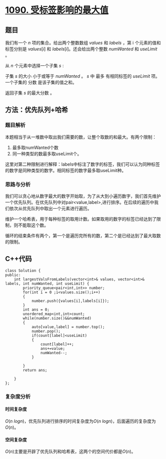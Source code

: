 # [1090. 受标签影响的最大值](https://leetcode.cn/problems/largest-values-from-labels/)

## 题目

我们有一个 $n$ 项的集合。给出两个整数数组 $values$ 和 $labels$ ，第 i 个元素的值和标签分别是 $values[i]$ 和 $labels[i]$。还会给出两个整数 $numWanted$ 和 $useLimit$ 。

从 $n$ 个元素中选择一个子集 $s$ :

子集 $s$ 的大小 小于或等于 $numWanted$ 。
$s$ 中 最多 有相同标签的 $useLimit$ 项。
一个子集的 分数 是该子集的值之和。

返回子集 $s$ 的最大分数 。


## 方法：优先队列+哈希

### 题目解析

本题相当于从一堆数中取出我们需要的数，让整个取数的和最大。有两个限制：
1. 最多取numWanted个数
2. 同一种类型的数最多取useLimit个。

这里对第二种限制进行解释：labels中标注了数字的标签，我们可以认为同种标签的数字是同种类型的数字。相同标签的数字最多取useLimit种。

### 思路与分析

我们可以贪心地从数字最大的数字开始取，为了从大到小遍历数字，我们首先维护一个优先队列。在优先队列中对pair<value,label>,进行排序。在后续的遍历中我们依次从优先队列中取出一个元素进行遍历。

维护一个哈希表，用于每种标签的取用计数。如果取用的数字的标签已经达到了限制，则不能取这个数。

循环的结束条件有两个，第一个是遍历完所有的数，第二个是已经达到了最大取数的限制。


## C++代码
~~~
class Solution {
public:
    int largestValsFromLabels(vector<int>& values, vector<int>& labels, int numWanted, int useLimit) {
        priority_queue<pair<int,int>> number;
        for(int i = 0 ;i<values.size();i++)
        {
            number.push({values[i],labels[i]});
        }
        int ans = 0;
        unordered_map<int,int>count;
        while(number.size()&&numWanted)
        {
            auto[value,label] = number.top();
            number.pop();
            if(count[label]<useLimit)
            {
                count[label]++;
                ans+=value;
                numWanted--;
            }
            
        }
        return ans;

    }
};
~~~

### 复杂度分析

#### 时间复杂度

$O(n\ logn)$，优先队列进行排序的时间复杂度为$O(n\ logn)$，后面遍历的复杂度为$O(n)$。

#### 空间复杂度

$O(n)$主要是开辟了优先队列和哈希表，这两个的空间代价都是$O(n)$。